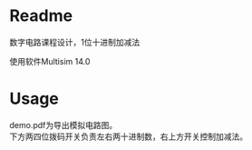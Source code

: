 # Readme
数字电路课程设计，1位十进制加减法

使用软件Multisim 14.0
# Usage
demo.pdf为导出模拟电路图。  
下方两四位拨码开关负责左右两十进制数，右上方开关控制加减法。
